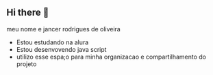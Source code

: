 ## Hi there 👋

meu nome e jancer rodrigues de oliveira

- Estou estudando na alura
- Estou desenvovendo java script
- utilizo esse espa;o para minha organizacao e compartilhamento do projeto
